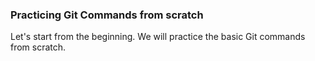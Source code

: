 ### Practicing Git Commands from scratch
Let's start from the beginning. We will practice the basic Git commands from scratch. 
